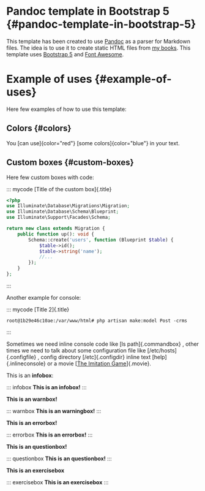 
# Pandoc template in Bootstrap 5 {#pandoc-template-in-bootstrap-5}

This template has been created to use [Pandoc](https://pandoc.org/) as a parser for Markdown files. The idea is to use it to create static HTML files from [my books](https://github.com/yuki/my-books). This template uses [Bootstrap 5](https://getbootstrap.com/) and [Font Awesome](https://fontawesome.com/).

# Example of uses {#example-of-uses}

Here few examples of how to use this template:

## Colors {#colors}

You [can use]{color="red"} [some colors]{color="blue"} in your text.

## Custom boxes {#custom-boxes}

Here few custom boxes with code:

::: mycode
[Title of the custom box]{.title}

``` php
<?php
use Illuminate\Database\Migrations\Migration;
use Illuminate\Database\Schema\Blueprint;
use Illuminate\Support\Facades\Schema;

return new class extends Migration {
    public function up(): void {
        Schema::create('users', function (Blueprint $table) {
            $table->id();
            $table->string('name');
            //...
        });
    }
};
```
:::

Another example for console:

::: mycode
[Title 2]{.title}

```console
root@1b29e46c10ae:/var/www/html# php artisan make:model Post -crms
```
:::

Sometimes we need inline console code like [ls path]{.commandbox} , other times we need to talk about some configuration file like [/etc/hosts]{.configfile} , config directory [/etc]{.configdir} inline text [help]{.inlineconsole} or a movie [[The Imitation Game](https://www.imdb.com/title/tt2084970/)]{.movie}.

This is an **infobox**:

::: infobox
**This is an infobox!**
:::

**This is an warnbox!**

::: warnbox
**This is an warningbox!**
:::

**This is an errorbox!**

::: errorbox
**This is an errorbox!**
:::

**This is an questionbox!**

::: questionbox
**This is an questionbox!**
:::

**This is an exercisebox**

::: exercisebox
**This is an exercisebox**
:::
